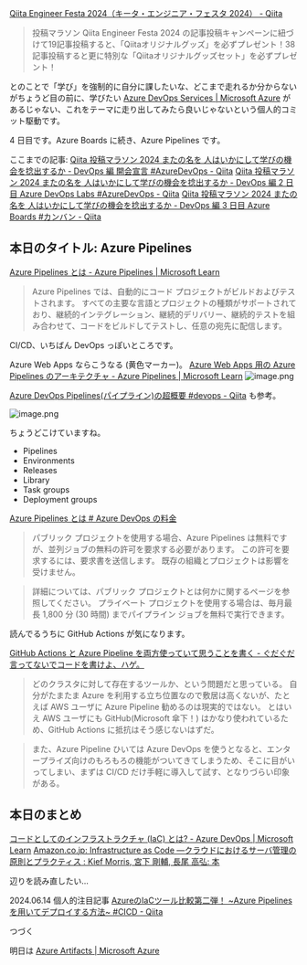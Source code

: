 [Qiita Engineer Festa 2024（キータ・エンジニア・フェスタ 2024） - Qiita](https://qiita.com/official-campaigns/engineer-festa/2024)

> 投稿マラソン
> Qiita Engineer Festa 2024 の記事投稿キャンペーンに紐づけて19記事投稿すると、「Qiitaオリジナルグッズ」を必ずプレゼント！38記事投稿すると更に特別な「Qiitaオリジナルグッズセット」を必ずプレゼント！

とのことで「学び」を強制的に自分に課したいな、どこまで走れるか分からないがちょうど目の前に、学びたい [Azure DevOps Services | Microsoft Azure](https://azure.microsoft.com/ja-jp/products/devops) があるじゃない、これをテーマに走り出してみたら良いじゃないという個人的コミット駆動です。


4 日目です。Azure Boards に続き、Azure Pipelines です。


ここまでの記事: 
[Qiita 投稿マラソン 2024 またの名を 人はいかにして学びの機会を捻出するか - DevOps 編 開会宣言 #AzureDevOps - Qiita](https://qiita.com/e99h2121/items/02fcccdc257a0c534fff)
[Qiita 投稿マラソン 2024 またの名を 人はいかにして学びの機会を捻出するか - DevOps 編 2 日目 Azure DevOps Labs #AzureDevOps - Qiita](https://qiita.com/e99h2121/items/f3e9672103aead998379)
[Qiita 投稿マラソン 2024 またの名を 人はいかにして学びの機会を捻出するか - DevOps 編 3 日目 Azure Boards #カンバン - Qiita](https://qiita.com/e99h2121/items/d79a7edba67b133dfc37)


## 本日のタイトル: Azure Pipelines

[Azure Pipelines とは - Azure Pipelines | Microsoft Learn](https://learn.microsoft.com/ja-jp/azure/devops/pipelines/get-started/what-is-azure-pipelines?view=azure-devops)

> Azure Pipelines では、自動的にコード プロジェクトがビルドおよびテストされます。 すべての主要な言語とプロジェクトの種類がサポートされており、継続的インテグレーション、継続的デリバリー、継続的テストを組み合わせて、コードをビルドしてテストし、任意の宛先に配信します。

CI/CD、いちばん DevOps っぽいところです。

Azure Web Apps ならこうなる (黄色マーカー)。
[Azure Web Apps 用の Azure Pipelines のアーキテクチャ - Azure Pipelines | Microsoft Learn](https://learn.microsoft.com/ja-jp/azure/devops/pipelines/architectures/devops-pipelines-azure-web-apps-architecture?view=azure-devops#architecture)
![image.png](https://qiita-image-store.s3.ap-northeast-1.amazonaws.com/0/93824/4d2855d0-e2ef-f71a-3d87-b9c152c0be48.png)


[Azure DevOps Pipelines(パイプライン)の超概要 #devops - Qiita](https://qiita.com/mstakaha1113/items/f9fad71b8bd33e77d9ce) も参考。

![image.png](https://qiita-image-store.s3.ap-northeast-1.amazonaws.com/0/93824/1c6f1aa5-eacd-8f25-ef58-a5b249395408.png)

ちょうどこけていますね。
- Pipelines
- Environments
- Releases
- Library
- Task groups
- Deployment groups


[Azure Pipelines とは # Azure DevOps の料金](https://learn.microsoft.com/ja-jp/azure/devops/pipelines/get-started/what-is-azure-pipelines?view=azure-devops#pricing-for-azure-devops)

> パブリック プロジェクトを使用する場合、Azure Pipelines は無料ですが、並列ジョブの無料の許可を要求する必要があります。 この許可を要求するには、要求書を送信します。 既存の組織とプロジェクトは影響を受けません。

> 詳細については、パブリック プロジェクトとは何かに関するページを参照してください。 プライベート プロジェクトを使用する場合は、毎月最長 1,800 分 (30 時間) までパイプライン ジョブを無料で実行できます。

読んでるうちに GitHub Actions が気になります。

[GitHub Actions と Azure Pipeline を両方使っていて思うことを書く - ぐだぐだ言ってないでコードを書けよ、ハゲ。](https://kheiakiyama.hateblo.jp/entry/2020/12/11/123650)

> どのクラスタに対して存在するツールか、という問題だと思っている。
自分がたまたま Azure を利用する立ち位置なので敷居は高くないが、たとえば AWS ユーザに Azure Pipeline 勧めるのは現実的ではない。
> とはいえ AWS ユーザにも GitHub(Microsoft 傘下！) はかなり使われているため、GitHub Actions に抵抗はそう感じないはずだ。

> また、Azure Pipeline ひいては Azure DevOps を使うとなると、エンタープライズ向けのもろもろの機能がついてきてしまうため、そこに目がいってしまい、まずは CI/CD だけ手軽に導入して試す、となりづらい印象がある。


## 本日のまとめ

[コードとしてのインフラストラクチャ (IaC) とは? - Azure DevOps | Microsoft Learn](https://learn.microsoft.com/ja-jp/devops/deliver/what-is-infrastructure-as-code) 
[Amazon.co.jp: Infrastructure as Code ―クラウドにおけるサーバ管理の原則とプラクティス : Kief Morris, 宮下 剛輔, 長尾 高弘: 本](https://www.amazon.co.jp/Infrastructure-Code-%E2%80%95%E3%82%AF%E3%83%A9%E3%82%A6%E3%83%89%E3%81%AB%E3%81%8A%E3%81%91%E3%82%8B%E3%82%B5%E3%83%BC%E3%83%90%E7%AE%A1%E7%90%86%E3%81%AE%E5%8E%9F%E5%89%87%E3%81%A8%E3%83%97%E3%83%A9%E3%82%AF%E3%83%86%E3%82%A3%E3%82%B9-Kief-Morris/dp/4873117968)

辺りを読み直したい...

2024.06.14 個人的注目記事
[AzureのIaCツール比較第二弾！ ~Azure Pipelinesを用いてデプロイする方法~ #CICD - Qiita](https://qiita.com/s_w_high/items/6b4fb951755fa121640a)


つづく

明日は [Azure Artifacts | Microsoft Azure](https://azure.microsoft.com/ja-jp/products/devops/artifacts/)
